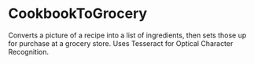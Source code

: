 # CookbookToGrocery
Converts a picture of a recipe into a list of ingredients, then sets those up for purchase at a grocery store.
Uses Tesseract for Optical Character Recognition.
